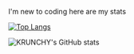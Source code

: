 I'm new to coding here are my stats

[![Top Langs](https://github-readme-stats.vercel.app/api/top-langs/?username=DevKRUNCHY&theme=ayu-mirage)](https://github.com/DevKRUNCHY/github-readme-stats)

![KRUNCHY's GitHub stats](https://github-readme-stats.vercel.app/api?username=DevKRUNCHY&show_icons=true&theme=ayu-mirage)
<!---
DevKRUNCHY/DevKRUNCHY is a ✨ special ✨ repository because its `README.md` (this file) appears on your GitHub profile.
You can click the Preview link to take a look at your changes.
--->
